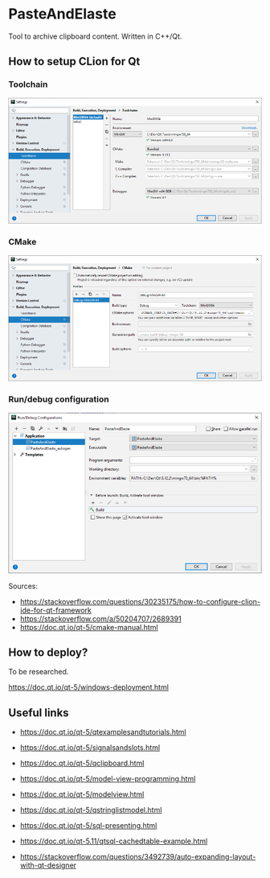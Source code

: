 # PasteAndElaste

Tool to archive clipboard content. Written in C++/Qt.

## How to setup CLion for Qt

### Toolchain

![Toolchain](doc/toolchain.png)

### CMake

![CMake](doc/cmake.png)

### Run/debug configuration

![Run/debug configuration](doc/run_configuration.png)

Sources: 

* https://stackoverflow.com/questions/30235175/how-to-configure-clion-ide-for-qt-framework
* https://stackoverflow.com/a/50204707/2689391
* https://doc.qt.io/qt-5/cmake-manual.html

## How to deploy?

To be researched.

https://doc.qt.io/qt-5/windows-deployment.html

## Useful links

* https://doc.qt.io/qt-5/qtexamplesandtutorials.html
* https://doc.qt.io/qt-5/signalsandslots.html
* https://doc.qt.io/qt-5/qclipboard.html
* https://doc.qt.io/qt-5/model-view-programming.html
* https://doc.qt.io/qt-5/modelview.html
* https://doc.qt.io/qt-5/qstringlistmodel.html
* https://doc.qt.io/qt-5/sql-presenting.html
* https://doc.qt.io/qt-5.11/qtsql-cachedtable-example.html

* https://stackoverflow.com/questions/3492739/auto-expanding-layout-with-qt-designer